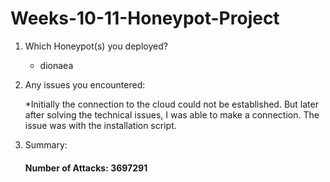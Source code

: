 # Weeks-10-11-Honeypot-Project

1. Which Honeypot(s) you deployed?
    * dionaea
   
2. Any issues you encountered:
    
    *Initially the connection to the cloud could not be established. But later after solving the technical issues, I was able to make a connection. The issue was with the installation script.
    
    
3. Summary:

    #### Number of Attacks: 3697291
